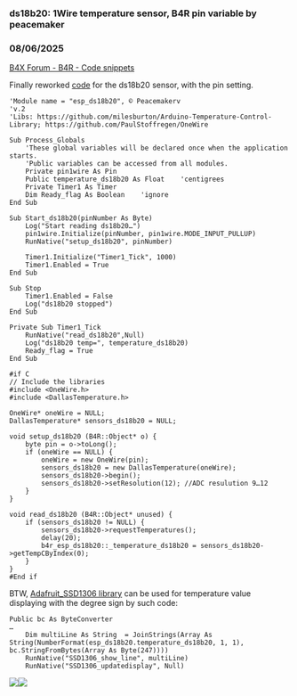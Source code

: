 ### ds18b20: 1Wire temperature sensor, B4R pin variable by peacemaker
### 08/06/2025
[B4X Forum - B4R - Code snippets](https://www.b4x.com/android/forum/threads/168124/)

Finally reworked [code](https://www.b4x.com/android/forum/threads/initialization-inside-inline-c-from-b4r.150832) for the ds18b20 sensor, with the pin setting.  
  

```B4X
'Module name = "esp_ds18b20", © Peacemakerv  
'v.2  
'Libs: https://github.com/milesburton/Arduino-Temperature-Control-Library; https://github.com/PaulStoffregen/OneWire  
  
Sub Process_Globals  
    'These global variables will be declared once when the application starts.  
    'Public variables can be accessed from all modules.  
    Private pin1wire As Pin  
    Public temperature_ds18b20 As Float    'centigrees  
    Private Timer1 As Timer  
    Dim Ready_flag As Boolean    'ignore  
End Sub  
  
Sub Start_ds18b20(pinNumber As Byte)  
    Log("Start reading ds18b20…")  
    pin1wire.Initialize(pinNumber, pin1wire.MODE_INPUT_PULLUP)  
    RunNative("setup_ds18b20", pinNumber)  
   
    Timer1.Initialize("Timer1_Tick", 1000)  
    Timer1.Enabled = True  
End Sub  
  
Sub Stop  
    Timer1.Enabled = False  
    Log("ds18b20 stopped")  
End Sub  
  
Private Sub Timer1_Tick  
    RunNative("read_ds18b20",Null)  
    Log("ds18b20 temp=", temperature_ds18b20)  
    Ready_flag = True  
End Sub  
  
#if C  
// Include the libraries  
#include <OneWire.h>  
#include <DallasTemperature.h>  
  
OneWire* oneWire = NULL;  
DallasTemperature* sensors_ds18b20 = NULL;  
  
void setup_ds18b20 (B4R::Object* o) {  
    byte pin = o->toLong();  
    if (oneWire == NULL) {  
        oneWire = new OneWire(pin);  
        sensors_ds18b20 = new DallasTemperature(oneWire);  
        sensors_ds18b20->begin();  
        sensors_ds18b20->setResolution(12); //ADC resulution 9…12  
    }  
}  
  
void read_ds18b20 (B4R::Object* unused) {  
    if (sensors_ds18b20 != NULL) {  
        sensors_ds18b20->requestTemperatures();  
        delay(20);  
        b4r_esp_ds18b20::_temperature_ds18b20 = sensors_ds18b20->getTempCByIndex(0);  
    }  
}  
#End if
```

  
  
BTW, [Adafruit\_SSD1306 library](https://www.b4x.com/android/forum/threads/esp32-oled-display-adafruit_ssd1306-library.168085/) can be used for temperature value displaying with the degree sign by such code:  
  

```B4X
Public bc As ByteConverter  
…  
    Dim multiLine As String  = JoinStrings(Array As String(NumberFormat(esp_ds18b20.temperature_ds18b20, 1, 1), bc.StringFromBytes(Array As Byte(247))))  
    RunNative("SSD1306_show_line", multiLine)  
    RunNative("SSD1306_updatedisplay", Null)
```

  
  
![](https://www.b4x.com/android/forum/attachments/165855)![](https://www.b4x.com/android/forum/attachments/165859)